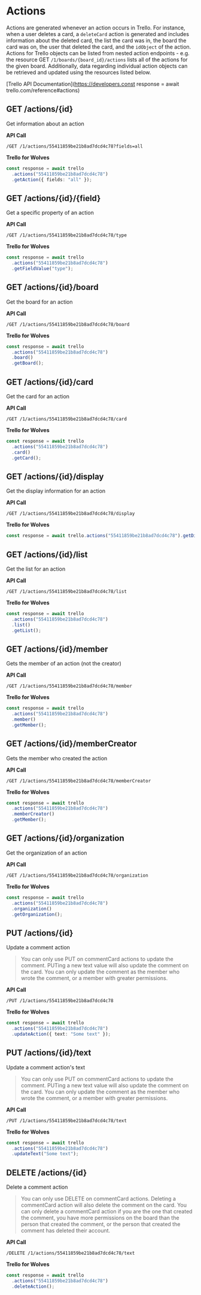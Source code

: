 # Actions

Actions are generated whenever an action occurs in Trello. For instance, when a user deletes a
card, a `deleteCard` action is generated and includes information about the deleted card, the
list the card was in, the board the card was on, the user that deleted the card, and the
`idObject` of the action. Actions for Trello objects can be listed from nested action
endpoints - e.g. the resource GET `/1/boards/{board_id}/actions` lists all of the actions
for the given board. Additionally, data regarding individual action objects can be
retrieved and updated using the resources listed below.

[Trello API Documentation](https://developers.const response = await trello.com/reference#actions)

## GET /actions/{id}

Get information about an action

**API Call**

```
/GET /1/actions/55411859be21b8ad7dcd4c78?fields=all
```

**Trello for Wolves**

```typescript
const response = await trello
  .actions("55411859be21b8ad7dcd4c78")
  .getAction({ fields: "all" });
```

## GET /actions/{id}/{field}

Get a specific property of an action

**API Call**

```
/GET /1/actions/55411859be21b8ad7dcd4c78/type
```

**Trello for Wolves**

```typescript
const response = await trello
  .actions("55411859be21b8ad7dcd4c78")
  .getFieldValue("type");
```

## GET /actions/{id}/board

Get the board for an action

**API Call**

```
/GET /1/actions/55411859be21b8ad7dcd4c78/board
```

**Trello for Wolves**

```typescript
const response = await trello
  .actions("55411859be21b8ad7dcd4c78")
  .board()
  .getBoard();
```

## GET /actions/{id}/card

Get the card for an action

**API Call**

```
/GET /1/actions/55411859be21b8ad7dcd4c78/card
```

**Trello for Wolves**

```typescript
const response = await trello
  .actions("55411859be21b8ad7dcd4c78")
  .card()
  .getCard();
```

## GET /actions/{id}/display

Get the display information for an action

**API Call**

```
/GET /1/actions/55411859be21b8ad7dcd4c78/display
```

**Trello for Wolves**

```typescript
const response = await trello.actions("55411859be21b8ad7dcd4c78").getDisplay();
```

## GET /actions/{id}/list

Get the list for an action

**API Call**

```
/GET /1/actions/55411859be21b8ad7dcd4c78/list
```

**Trello for Wolves**

```typescript
const response = await trello
  .actions("55411859be21b8ad7dcd4c78")
  .list()
  .getList();
```

## GET /actions/{id}/member

Gets the member of an action (not the creator)

**API Call**

```
/GET /1/actions/55411859be21b8ad7dcd4c78/member
```

**Trello for Wolves**

```typescript
const response = await trello
  .actions("55411859be21b8ad7dcd4c78")
  .member()
  .getMember();
```

## GET /actions/{id}/memberCreator

Gets the member who created the action

**API Call**

```
/GET /1/actions/55411859be21b8ad7dcd4c78/memberCreator
```

**Trello for Wolves**

```typescript
const response = await trello
  .actions("55411859be21b8ad7dcd4c78")
  .memberCreator()
  .getMember();
```

## GET /actions/{id}/organization

Get the organization of an action

**API Call**

```
/GET /1/actions/55411859be21b8ad7dcd4c78/organization
```

**Trello for Wolves**

```typescript
const response = await trello
  .actions("55411859be21b8ad7dcd4c78")
  .organization()
  .getOrganization();
```

## PUT /actions/{id}

Update a comment action

> You can only use PUT on commentCard actions to update the comment. PUTing a new text value will
> also update the comment on the card. You can only update the comment as the member who wrote the
> comment, or a member with greater permissions.

**API Call**

```
/PUT /1/actions/55411859be21b8ad7dcd4c78
```

**Trello for Wolves**

```typescript
const response = await trello
  .actions("55411859be21b8ad7dcd4c78")
  .updateAction({ text: "Some text" });
```

## PUT /actions/{id}/text

Update a comment action's text

> You can only use PUT on commentCard actions to update the comment. PUTing a new text value will
> also update the comment on the card. You can only update the comment as the member who wrote the
> comment, or a member with greater permissions.

**API Call**

```
/PUT /1/actions/55411859be21b8ad7dcd4c78/text
```

**Trello for Wolves**

```typescript
const response = await trello
  .actions("55411859be21b8ad7dcd4c78")
  .updateText("Some text");
```

## DELETE /actions/{id}

Delete a comment action

> You can only use DELETE on commentCard actions. Deleting a commentCard action will also delete
> the comment on the card. You can only delete a commentCard action if you are the one that
> created the comment, you have more permissions on the board than the person that created
> the comment, or the person that created the comment has deleted their account.

**API Call**

```
/DELETE /1/actions/55411859be21b8ad7dcd4c78/text
```

**Trello for Wolves**

```typescript
const response = await trello
  .actions("55411859be21b8ad7dcd4c78")
  .deleteAction();
```
